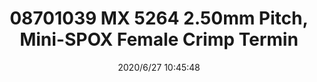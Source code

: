 ﻿---
layout: post 
title: 08701039 MX 5264 2.50mm Pitch, Mini-SPOX Female Crimp Termin
tags: 
categories: housing-terminal
overview: 2.50mm Pitch, Mini-SPOX Female Crimp Terminal, 22-28 AWG, Reel
series: 5264
part_number: 08701039
thumb_img: static/202006/348-thumb-20200627184709.jpg
small_img: static/202006/348-20200627184709.jpg
date: 2020/6/27 10:45:48
---



